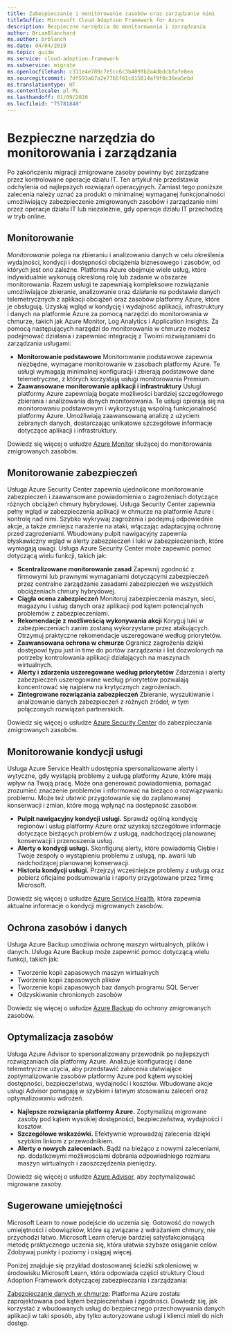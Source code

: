 ```yaml
---
title: Zabezpieczanie i monitorowanie zasobów oraz zarządzanie nimi
titleSuffix: Microsoft Cloud Adoption Framework for Azure
description: Bezpieczne narzędzia do monitorowania i zarządzania
author: BrianBlanchard
ms.author: brblanch
ms.date: 04/04/2019
ms.topic: guide
ms.service: cloud-adoption-framework
ms.subservice: migrate
ms.openlocfilehash: c311e4e789c7e5cc6c3b409fb2a4dbdcbfafe8ea
ms.sourcegitcommit: 7df593a67a2e77b5f61c815814af9f0c36ea5ebd
ms.translationtype: HT
ms.contentlocale: pl-PL
ms.lasthandoff: 01/09/2020
ms.locfileid: "75781848"
---
```

# <a name="secure-monitoring-and-management-tools"></a>Bezpieczne narzędzia do monitorowania i zarządzania

Po zakończeniu migracji zmigrowane zasoby powinny być zarządzane przez kontrolowane operacje działu IT. Ten artykuł nie przedstawia odchylenia od najlepszych rozwiązań operacyjnych. Zamiast tego poniższe zalecenia należy uznać za produkt o minimalnej wymaganej funkcjonalności umożliwiający zabezpieczenie zmigrowanych zasobów i zarządzanie nimi przez operacje działu IT lub niezależnie, gdy operacje działu IT przechodzą w tryb online.

## <a name="monitoring"></a>Monitorowanie

*Monitorowanie* polega na zbieraniu i analizowaniu danych w celu określenia wydajności, kondycji i dostępności obciążenia biznesowego i zasobów, od których jest ono zależne. Platforma Azure obejmuje wiele usług, które indywidualnie wykonują określoną rolę lub zadanie w obszarze monitorowania. Razem usługi te zapewniają kompleksowe rozwiązanie umożliwiające zbieranie, analizowanie oraz działanie na podstawie danych telemetrycznych z aplikacji obciążeń oraz zasobów platformy Azure, które je obsługują. Uzyskaj wgląd w kondycję i wydajność aplikacji, infrastruktury i danych na platformie Azure za pomocą narzędzi do monitorowania w chmurze, takich jak Azure Monitor, Log Analytics i Application Insights. Za pomocą następujących narzędzi do monitorowania w chmurze możesz podejmować działania i zapewniać integrację z Twoimi rozwiązaniami do zarządzania usługami:

- **Monitorowanie podstawowe** Monitorowanie podstawowe zapewnia niezbędne, wymagane monitorowanie w zasobach platformy Azure. Te usługi wymagają minimalnej konfiguracji i zbierają podstawowe dane telemetryczne, z których korzystają usługi monitorowania Premium.
- **Zaawansowane monitorowanie aplikacji i infrastruktury** Usługi platformy Azure zapewniają bogate możliwości bardziej szczegółowego zbierania i analizowania danych monitorowania. Te usługi opierają się na monitorowaniu podstawowym i wykorzystują wspólną funkcjonalność platformy Azure. Umożliwiają zaawansowaną analizę z użyciem zebranych danych, dostarczając unikatowe szczegółowe informacje dotyczące aplikacji i infrastruktury.

Dowiedz się więcej o usłudze [Azure Monitor](https://docs.microsoft.com/azure/azure-monitor/overview) służącej do monitorowania zmigrowanych zasobów.

## <a name="security-monitoring"></a>Monitorowanie zabezpieczeń

Usługa Azure Security Center zapewnia ujednolicone monitorowanie zabezpieczeń i zaawansowane powiadomienia o zagrożeniach dotyczące różnych obciążeń chmury hybrydowej. Usługa Security Center zapewnia pełny wgląd w zabezpieczenia aplikacji w chmurze na platformie Azure i kontrolę nad nimi. Szybko wykrywaj zagrożenia i podejmuj odpowiednie akcje, a także zmniejsz narażenie na ataki, włączając adaptacyjną ochronę przed zagrożeniami. Wbudowany pulpit nawigacyjny zapewnia błyskawiczny wgląd w alerty zabezpieczeń i luki w zabezpieczeniach, które wymagają uwagi. Usługa Azure Security Center może zapewnić pomoc dotyczącą wielu funkcji, takich jak:

- **Scentralizowane monitorowanie zasad** Zapewnij zgodność z firmowymi lub prawnymi wymaganiami dotyczącymi zabezpieczeń przez centralne zarządzanie zasadami zabezpieczeń we wszystkich obciążeniach chmury hybrydowej.
- **Ciągła ocena zabezpieczeń** Monitoruj zabezpieczenia maszyn, sieci, magazynu i usług danych oraz aplikacji pod kątem potencjalnych problemów z zabezpieczeniami.
- **Rekomendacje z możliwością wykonywania akcji** Koryguj luki w zabezpieczeniach zanim zostaną wykorzystane przez atakujących. Otrzymuj praktyczne rekomendacje uszeregowane według priorytetów.
- **Zaawansowana ochrona w chmurze** Ogranicz zagrożenia dzięki dostępowi typu just in time do portów zarządzania i list dozwolonych na potrzeby kontrolowania aplikacji działających na maszynach wirtualnych.
- **Alerty i zdarzenia uszeregowane według priorytetów** Zdarzenia i alerty zabezpieczeń uszeregowane według priorytetów pozwalają koncentrować się najpierw na krytycznych zagrożeniach.
- **Zintegrowane rozwiązania zabezpieczeń** Zbieranie, wyszukiwanie i analizowanie danych zabezpieczeń z różnych źródeł, w tym połączonych rozwiązań partnerskich.

Dowiedz się więcej o usłudze [Azure Security Center](https://docs.microsoft.com/azure/security-center) do zabezpieczania zmigrowanych zasobów.

## <a name="service-health-monitoring"></a>Monitorowanie kondycji usługi

Usługa Azure Service Health udostępnia spersonalizowane alerty i wytyczne, gdy wystąpią problemy z usługą platformy Azure, które mają wpływ na Twoją pracę. Może ona generować powiadomienia, pomagać zrozumieć znaczenie problemów i informować na bieżąco o rozwiązywaniu problemu. Może też ułatwić przygotowanie się do zaplanowanej konserwacji i zmian, które mogą wpłynąć na dostępność zasobów.

- **Pulpit nawigacyjny kondycji usługi.** Sprawdź ogólną kondycję regionów i usług platformy Azure oraz uzyskaj szczegółowe informacje dotyczące bieżących problemów z usługą, nadchodzącej planowanej konserwacji i przenoszenia usług.
- **Alerty o kondycji usługi.** Skonfiguruj alerty, które powiadomią Ciebie i Twoje zespoły o wystąpieniu problemu z usługą, np. awarii lub nadchodzącej planowanej konserwacji.
- **Historia kondycji usługi.** Przejrzyj wcześniejsze problemy z usługą oraz pobierz oficjalne podsumowania i raporty przygotowane przez firmę Microsoft.

Dowiedz się więcej o usłudze [Azure Service Health](https://docs.microsoft.com/azure/service-health), która zapewnia aktualne informacje o kondycji migrowanych zasobów.

## <a name="protect-assets-and-data"></a>Ochrona zasobów i danych

Usługa Azure Backup umożliwia ochronę maszyn wirtualnych, plików i danych. Usługa Azure Backup może zapewnić pomoc dotyczącą wielu funkcji, takich jak:

- Tworzenie kopii zapasowych maszyn wirtualnych
- Tworzenie kopii zapasowych plików
- Tworzenie kopii zapasowych baz danych programu SQL Server
- Odzyskiwanie chronionych zasobów

Dowiedz się więcej o usłudze [Azure Backup](https://docs.microsoft.com/azure/backup) do ochrony zmigrowanych zasobów.

## <a name="optimize-resources"></a>Optymalizacja zasobów

Usługa Azure Advisor to spersonalizowany przewodnik po najlepszych rozwiązaniach dla platformy Azure. Analizuje konfigurację i dane telemetryczne użycia, aby przedstawić zalecenia ułatwiające zoptymalizowanie zasobów platformy Azure pod kątem wysokiej dostępności, bezpieczeństwa, wydajności i kosztów. Wbudowane akcje usługi Advisor pomagają w szybkim i łatwym stosowaniu zaleceń oraz optymalizowaniu wdrożeń.

- **Najlepsze rozwiązania platformy Azure.** Zoptymalizuj migrowane zasoby pod kątem wysokiej dostępności, bezpieczeństwa, wydajności i kosztów.
- **Szczegółowe wskazówki.** Efektywnie wprowadzaj zalecenia dzięki szybkim linkom z przewodnikiem.
- **Alerty o nowych zaleceniach.** Bądź na bieżąco z nowymi zaleceniami, np. dodatkowymi możliwościami dobrania odpowiedniego rozmiaru maszyn wirtualnych i zaoszczędzenia pieniędzy.

Dowiedz się więcej o usłudze [Azure Advisor](https://docs.microsoft.com/azure/advisor/advisor-overview), aby zoptymalizować migrowane zasoby.

## <a name="suggested-skills"></a>Sugerowane umiejętności

Microsoft Learn to nowe podejście do uczenia się. Gotowość do nowych umiejętności i obowiązków, które są związane z wdrażaniem chmury, nie przychodzi łatwo. Microsoft Learn oferuje bardziej satysfakcjonującą metodę praktycznego uczenia się, która ułatwia szybsze osiąganie celów. Zdobywaj punkty i poziomy i osiągaj więcej.

Poniżej znajduje się przykład dostosowanej ścieżki szkoleniowej w środowisku Microsoft Learn, która odpowiada części struktury Cloud Adoption Framework dotyczącej zabezpieczania i zarządzania: 

[Zabezpieczanie danych w chmurze](https://docs.microsoft.com/learn/paths/secure-your-cloud-data/): Platforma Azure została zaprojektowana pod kątem bezpieczeństwa i zgodności. Dowiedz się, jak korzystać z wbudowanych usług do bezpiecznego przechowywania danych aplikacji w taki sposób, aby tylko autoryzowane usługi i klienci mieli do nich dostęp.
